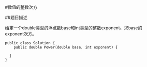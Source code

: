 #数值的整数次方

##题目描述

给定一个double类型的浮点数base和int类型的整数exponent。求base的exponent次方。


```
public class Solution {
    public double Power(double base, int exponent) {
        
  }
}
```
